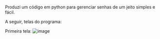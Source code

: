 Produzi um código em python para gerenciar senhas de um jeito simples e fácil.

A seguir, telas do programa:

Primeira tela: 
![image](https://github.com/user-attachments/assets/551d4dc1-0b47-4107-8da1-86ed72ea4aa4)

